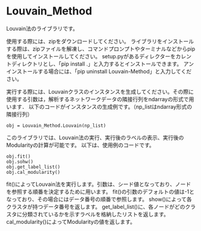# Louvain_Method
Louvain法のライブラリです。

使用する際には、zipをダウンロードしてください。 ライブラリをインストールする際は、zipファイルを解凍し、コマンドプロンプトやターミナルなどからpipを使用してインストールしてください。 setup.pyがあるディレクターをカレントディレクトリとし、「pip install .」と入力するとインストールできます。 アンインストールする場合には、「pip uninstall Louvain-Method」と入力してください。

実行する際には、Louvainクラスのインスタンスを生成してください。その際に使用する引数は，解析するネットワークデータの隣接行列をndarrayの形式で用います．
以下のコードがインスタンスの生成例です。（np_listはndarray形式の隣接行列）

```
obj = Louvain_Method.Louvain(np_list)
```

このライブラリでは、Louvain法の実行、実行後のラベルの表示、実行後のModularityの計算が可能です。
以下は、使用例のコードです。

```
obj.fit()
obj.sohw()
obj.get_label_list()
obj.cal_modularity()
```

fit()によってLouvain法を実行します。引数は、シード値となっており、ノードを参照する順番を決定するために用います。
fit()の引数のデフォルトの値は-1となっており、その場合にはデータ番号の順番で参照します。
show()によって各クラスタが持つデータ番号を返します。
get_label_list()に、各ノードがどのクラスタに分類されているかを示すラベルを格納したリストを返します。
cal_modularity()によってModularityの値を返します。
